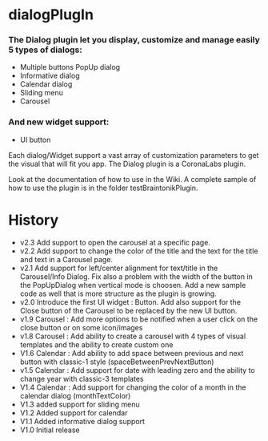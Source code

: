 # dialogPlugIn

### The Dialog plugin let you display, customize and manage easily 5 types of dialogs:

- Multiple buttons PopUp dialog
- Informative dialog
- Calendar dialog
- Sliding menu
- Carousel

### And new widget support:

- UI button

Each dialog/Widget support a vast array of customization parameters to get the visual that will fit you app. The Dialog plugin is a CoronaLabs plugin.

Look at the documentation of how to use in the Wiki. A complete sample of how to use the plugin is in the folder testBraintonikPlugin.


# History

- v2.3 Add support to open the carousel at a specific page.
- v2.2 Add support to change the color of the title and the text for the title and text in a Carousel page.
- v2.1 Add support for left/center alignment for text/title in the Carousel/Info Dialog. Fix also a problem with the width of the button in the PopUpDialog when vertical mode is choosen. Add a new sample code as well that is more structure as the plugin is growing.
- v2.0 Introduce the first UI widget : Button. Add also support for the Close button of the Carousel to be replaced by the new UI button.
- v1.9 Carousel : Add more options to be notified when a user click on the close button or on some icon/images
- v1.8 Carousel : Add ability to create a carousel with 4 types of visual templates and the ability to create custom one
- V1.6 Calendar : Add ability to add space between previous and next button with classic-1 style (spaceBetweenPrevNextButton)
- v1.5 Calendar : Add support for date with leading zero and the ability to change year with classic-3 templates
- V1.4 Calendar : Add support for changing the color of a month in the calendar dialog (monthTextColor)
- V1.3 added support for sliding menu
- V1.2 Added support for calendar
- V1.1 Added informative dialog support
- V1.0 Initial release
